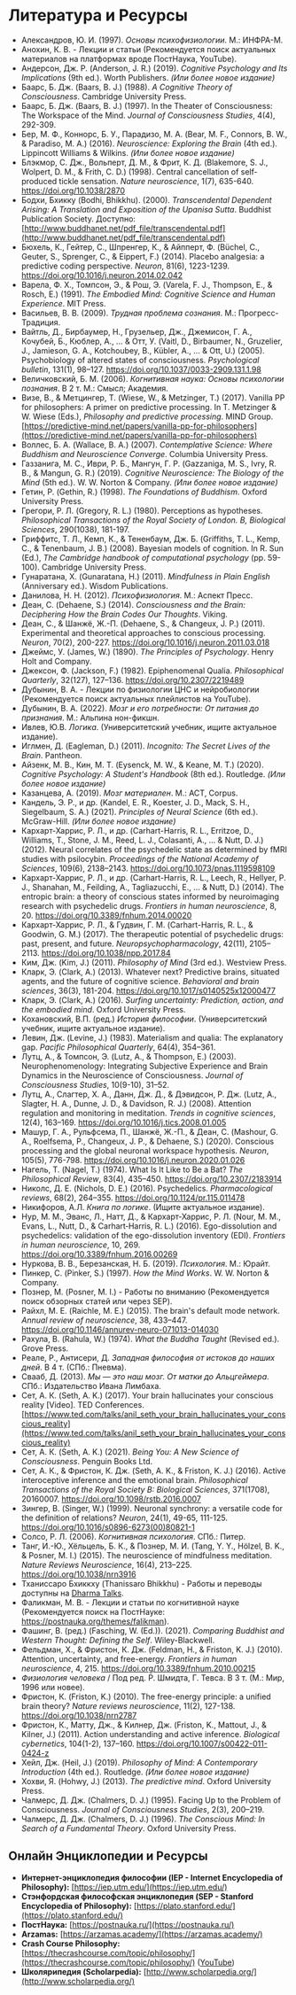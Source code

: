 # Литература и Ресурсы

*   Александров, Ю. И. (1997). *Основы психофизиологии*. М.: ИНФРА-М.
*   Анохин, К. В. - Лекции и статьи (Рекомендуется поиск актуальных материалов на платформах вроде ПостНаука, YouTube).
*   Андерсон, Дж. Р. (Anderson, J. R.) (2019). *Cognitive Psychology and Its Implications* (9th ed.). Worth Publishers. *(Или более новое издание)*
*   Баарс, Б. Дж. (Baars, B. J.) (1988). *A Cognitive Theory of Consciousness*. Cambridge University Press.
*   Баарс, Б. Дж. (Baars, B. J.) (1997). In the Theater of Consciousness: The Workspace of the Mind. *Journal of Consciousness Studies*, 4(4), 292-309.
*   Бер, М. Ф., Коннорс, Б. У., Парадизо, М. А. (Bear, M. F., Connors, B. W., & Paradiso, M. A.) (2016). *Neuroscience: Exploring the Brain* (4th ed.). Lippincott Williams & Wilkins. *(Или более новое издание)*
*   Блэкмор, С. Дж., Вольперт, Д. М., & Фрит, К. Д. (Blakemore, S. J., Wolpert, D. M., & Frith, C. D.) (1998). Central cancellation of self-produced tickle sensation. *Nature neuroscience*, 1(7), 635-640. https://doi.org/10.1038/2870
*   Бодхи, Бхикку (Bodhi, Bhikkhu). (2000). *Transcendental Dependent Arising: A Translation and Exposition of the Upanisa Sutta*. Buddhist Publication Society. Доступно: [http://www.buddhanet.net/pdf_file/transcendental.pdf](http://www.buddhanet.net/pdf_file/transcendental.pdf)
*   Бюхель, К., Гейтер, С., Шпренгер, К., & Айпперт, Ф. (Büchel, C., Geuter, S., Sprenger, C., & Eippert, F.) (2014). Placebo analgesia: a predictive coding perspective. *Neuron*, 81(6), 1223-1239. https://doi.org/10.1016/j.neuron.2014.02.042
*   Варела, Ф. Х., Томпсон, Э., & Рош, Э. (Varela, F. J., Thompson, E., & Rosch, E.) (1991). *The Embodied Mind: Cognitive Science and Human Experience*. MIT Press.
*   Васильев, В. В. (2009). *Трудная проблема сознания*. М.: Прогресс-Традиция.
*   Вайтль, Д., Бирбаумер, Н., Грузельер, Дж., Джемисон, Г. А., Кочубей, Б., Кюблер, А., ... & Отт, У. (Vaitl, D., Birbaumer, N., Gruzelier, J., Jamieson, G. A., Kotchoubey, B., Kübler, A., ... & Ott, U.) (2005). Psychobiology of altered states of consciousness. *Psychological bulletin*, 131(1), 98–127. https://doi.org/10.1037/0033-2909.131.1.98
*   Величковский, Б. М. (2006). *Когнитивная наука: Основы психологии познания*. В 2 т. М.: Смысл; Академия.
*   Визе, В., & Метцингер, Т. (Wiese, W., & Metzinger, T.) (2017). Vanilla PP for philosophers: A primer on predictive processing. In T. Metzinger & W. Wiese (Eds.), *Philosophy and predictive processing*. MIND Group. [https://predictive-mind.net/papers/vanilla-pp-for-philosophers](https://predictive-mind.net/papers/vanilla-pp-for-philosophers)
*   Воллес, Б. А. (Wallace, B. A.) (2007). *Contemplative Science: Where Buddhism and Neuroscience Converge*. Columbia University Press.
*   Газзанига, М. С., Иври, Р. Б., Мангун, Г. Р. (Gazzaniga, M. S., Ivry, R. B., & Mangun, G. R.) (2019). *Cognitive Neuroscience: The Biology of the Mind* (5th ed.). W. W. Norton & Company. *(Или более новое издание)*
*   Гетин, Р. (Gethin, R.) (1998). *The Foundations of Buddhism*. Oxford University Press.
*   Грегори, Р. Л. (Gregory, R. L.) (1980). Perceptions as hypotheses. *Philosophical Transactions of the Royal Society of London. B, Biological Sciences*, 290(1038), 181-197.
*   Гриффитс, Т. Л., Кемп, К., & Тененбаум, Дж. Б. (Griffiths, T. L., Kemp, C., & Tenenbaum, J. B.) (2008). Bayesian models of cognition. In R. Sun (Ed.), *The Cambridge handbook of computational psychology* (pp. 59-100). Cambridge University Press.
*   Гунаратана, Х. (Gunaratana, H.) (2011). *Mindfulness in Plain English* (Anniversary ed.). Wisdom Publications.
*   Данилова, Н. Н. (2012). *Психофизиология*. М.: Аспект Пресс.
*   Деан, С. (Dehaene, S.) (2014). *Consciousness and the Brain: Deciphering How the Brain Codes Our Thoughts*. Viking.
*   Деан, С., & Шанжё, Ж.-П. (Dehaene, S., & Changeux, J. P.) (2011). Experimental and theoretical approaches to conscious processing. *Neuron*, 70(2), 200-227. https://doi.org/10.1016/j.neuron.2011.03.018
*   Джеймс, У. (James, W.) (1890). *The Principles of Psychology*. Henry Holt and Company.
*   Джексон, Ф. (Jackson, F.) (1982). Epiphenomenal Qualia. *Philosophical Quarterly*, 32(127), 127–136. https://doi.org/10.2307/2219489
*   Дубынин, В. А. - Лекции по физиологии ЦНС и нейробиологии (Рекомендуется поиск актуальных плейлистов на YouTube).
*   Дубынин, В. А. (2022). *Мозг и его потребности: От питания до признания*. М.: Альпина нон-фикшн.
*   Ивлев, Ю.В. *Логика*. (Университетский учебник, ищите актуальное издание).
*   Иглмен, Д. (Eagleman, D.) (2011). *Incognito: The Secret Lives of the Brain*. Pantheon.
*   Айзенк, М. В., Кин, М. Т. (Eysenck, M. W., & Keane, M. T.) (2020). *Cognitive Psychology: A Student's Handbook* (8th ed.). Routledge. *(Или более новое издание)*
*   Казанцева, А. (2019). *Мозг материален*. М.: АСТ, Corpus.
*   Кандель, Э. Р., и др. (Kandel, E. R., Koester, J. D., Mack, S. H., Siegelbaum, S. A.) (2021). *Principles of Neural Science* (6th ed.). McGraw-Hill. *(Или более новое издание)*
*   Кархарт-Харрис, Р. Л., и др. (Carhart-Harris, R. L., Erritzoe, D., Williams, T., Stone, J. M., Reed, L. J., Colasanti, A., ... & Nutt, D. J.) (2012). Neural correlates of the psychedelic state as determined by fMRI studies with psilocybin. *Proceedings of the National Academy of Sciences*, 109(6), 2138–2143. https://doi.org/10.1073/pnas.1119598109
*   Кархарт-Харрис, Р. Л., и др. (Carhart-Harris, R. L., Leech, R., Hellyer, P. J., Shanahan, M., Feilding, A., Tagliazucchi, E., ... & Nutt, D.) (2014). The entropic brain: a theory of conscious states informed by neuroimaging research with psychedelic drugs. *Frontiers in human neuroscience*, 8, 20. https://doi.org/10.3389/fnhum.2014.00020
*   Кархарт-Харрис, Р. Л., & Гудвин, Г. М. (Carhart-Harris, R. L., & Goodwin, G. M.) (2017). The therapeutic potential of psychedelic drugs: past, present, and future. *Neuropsychopharmacology*, 42(11), 2105–2113. https://doi.org/10.1038/npp.2017.84
*   Ким, Дж. (Kim, J.) (2011). *Philosophy of Mind* (3rd ed.). Westview Press.
*   Кларк, Э. (Clark, A.) (2013). Whatever next? Predictive brains, situated agents, and the future of cognitive science. *Behavioral and brain sciences*, 36(3), 181-204. https://doi.org/10.1017/s0140525x12000477
*   Кларк, Э. (Clark, A.) (2016). *Surfing uncertainty: Prediction, action, and the embodied mind*. Oxford University Press.
*   Кохановский, В.П. (ред.) *История философии*. (Университетский учебник, ищите актуальное издание).
*   Левин, Дж. (Levine, J.) (1983). Materialism and qualia: The explanatory gap. *Pacific Philosophical Quarterly*, 64(4), 354–361.
*   Лутц, А., & Томпсон, Э. (Lutz, A., & Thompson, E.) (2003). Neurophenomenology: Integrating Subjective Experience and Brain Dynamics in the Neuroscience of Consciousness. *Journal of Consciousness Studies*, 10(9-10), 31–52.
*   Лутц, А., Слагтер, Х. А., Данн, Дж. Д., & Дэвидсон, Р. Дж. (Lutz, A., Slagter, H. A., Dunne, J. D., & Davidson, R. J.) (2008). Attention regulation and monitoring in meditation. *Trends in cognitive sciences*, 12(4), 163–169. https://doi.org/10.1016/j.tics.2008.01.005
*   Машур, Г. А., Рульфсема, П., Шанжё, Ж.-П., & Деан, С. (Mashour, G. A., Roelfsema, P., Changeux, J. P., & Dehaene, S.) (2020). Conscious processing and the global neuronal workspace hypothesis. *Neuron*, 105(5), 776-798. https://doi.org/10.1016/j.neuron.2020.01.026
*   Нагель, Т. (Nagel, T.) (1974). What Is It Like to Be a Bat? *The Philosophical Review*, 83(4), 435–450. https://doi.org/10.2307/2183914
*   Николс, Д. Е. (Nichols, D. E.) (2016). Psychedelics. *Pharmacological reviews*, 68(2), 264–355. https://doi.org/10.1124/pr.115.011478
*   Никифоров, А.Л. *Книга по логике*. (Ищите актуальное издание).
*   Нур, М. М., Эванс, Л., Натт, Д., & Кархарт‐Харрис, Р. Л. (Nour, M. M., Evans, L., Nutt, D., & Carhart‐Harris, R. L.) (2016). Ego-dissolution and psychedelics: validation of the ego-dissolution inventory (EDI). *Frontiers in human neuroscience*, 10, 269. https://doi.org/10.3389/fnhum.2016.00269
*   Нуркова, В. В., Березанская, Н. Б. (2019). *Психология*. М.: Юрайт.
*   Пинкер, С. (Pinker, S.) (1997). *How the Mind Works*. W. W. Norton & Company.
*   Познер, М. (Posner, M. I.) - Работы по вниманию (Рекомендуется поиск обзорных статей или через SEP).
*   Райхл, М. Е. (Raichle, M. E.) (2015). The brain's default mode network. *Annual review of neuroscience*, 38, 433–447. https://doi.org/10.1146/annurev-neuro-071013-014030
*   Рахула, В. (Rahula, W.) (1974). *What the Buddha Taught* (Revised ed.). Grove Press.
*   Реале, Р., Антисери, Д. *Западная философия от истоков до наших дней*. В 4 т. (СПб.: Пневма).
*   Свааб, Д. (2013). *Мы — это наш мозг. От матки до Альцгеймера*. СПб.: Издательство Ивана Лимбаха.
*   Сет, А. К. (Seth, A. K.) (2017). Your brain hallucinates your conscious reality [Video]. TED Conferences. [https://www.ted.com/talks/anil_seth_your_brain_hallucinates_your_conscious_reality](https://www.ted.com/talks/anil_seth_your_brain_hallucinates_your_conscious_reality)
*   Сет, А. К. (Seth, A. K.) (2021). *Being You: A New Science of Consciousness*. Penguin Books Ltd.
*   Сет, А. К., & Фристон, К. Дж. (Seth, A. K., & Friston, K. J.) (2016). Active interoceptive inference and the emotional brain. *Philosophical Transactions of the Royal Society B: Biological Sciences*, 371(1708), 20160007. https://doi.org/10.1098/rstb.2016.0007
*   Зингер, В. (Singer, W.) (1999). Neuronal synchrony: a versatile code for the definition of relations? *Neuron*, 24(1), 49-65, 111-125. https://doi.org/10.1016/s0896-6273(00)80821-1
*   Солсо, Р. Л. (2006). *Когнитивная психология*. СПб.: Питер.
*   Танг, И.-Ю., Хёльцель, Б. К., & Познер, М. И. (Tang, Y. Y., Hölzel, B. K., & Posner, M. I.) (2015). The neuroscience of mindfulness meditation. *Nature Reviews Neuroscience*, 16(4), 213–225. https://doi.org/10.1038/nrn3916
*   Тханиссаро Бхиккху (Thanissaro Bhikkhu) - Работы и переводы доступны на [Dharma Talks](https://www.dhammatalks.org/).
*   Фаликман, М. В. - Лекции и статьи по когнитивной науке (Рекомендуется поиск на ПостНауке: https://postnauka.org/themes/falikman).
*   Фашинг, В. (ред.) (Fasching, W. (Ed.)). (2021). *Comparing Buddhist and Western Thought: Defining the Self*. Wiley-Blackwell.
*   Фельдман, Х., & Фристон, К. Дж. (Feldman, H., & Friston, K. J.) (2010). Attention, uncertainty, and free-energy. *Frontiers in human neuroscience*, 4, 215. https://doi.org/10.3389/fnhum.2010.00215
*   *Физиология человека* / Под ред. Р. Шмидта, Г. Тевса. В 3 т. (М.: Мир, 1996 или новее).
*   Фристон, К. (Friston, K.) (2010). The free-energy principle: a unified brain theory? *Nature reviews neuroscience*, 11(2), 127-138. https://doi.org/10.1038/nrn2787
*   Фристон, К., Матту, Дж., & Килнер, Дж. (Friston, K., Mattout, J., & Kilner, J.) (2011). Action understanding and active inference. *Biological cybernetics*, 104(1-2), 137–160. https://doi.org/10.1007/s00422-011-0424-z
*   Хейл, Дж. (Heil, J.) (2019). *Philosophy of Mind: A Contemporary Introduction* (4th ed.). Routledge. *(Или более новое издание)*
*   Хохви, Я. (Hohwy, J.) (2013). *The predictive mind*. Oxford University Press.
*   Чалмерс, Д. Дж. (Chalmers, D. J.) (1995). Facing Up to the Problem of Consciousness. *Journal of Consciousness Studies*, 2(3), 200–219.
*   Чалмерс, Д. Дж. (Chalmers, D. J.) (1996). *The Conscious Mind: In Search of a Fundamental Theory*. Oxford University Press.

## Онлайн Энциклопедии и Ресурсы

*   **Интернет-энциклопедия философии (IEP - Internet Encyclopedia of Philosophy):** [https://iep.utm.edu/](https://iep.utm.edu/)
*   **Стэнфордская философская энциклопедия (SEP - Stanford Encyclopedia of Philosophy):** [https://plato.stanford.edu/](https://plato.stanford.edu/)
*   **ПостНаука:** [https://postnauka.ru/](https://postnauka.ru/)
*   **Arzamas:** [https://arzamas.academy/](https://arzamas.academy/)
*   **Crash Course Philosophy:** [https://thecrashcourse.com/topic/philosophy/](https://thecrashcourse.com/topic/philosophy/) ([YouTube](https://www.youtube.com/playlist?list=PL8dPuuaLjXtNgK6MZucdYldNkMybYIHKR))
*   **Школярипедия (Scholarpedia):** [http://www.scholarpedia.org/](http://www.scholarpedia.org/)